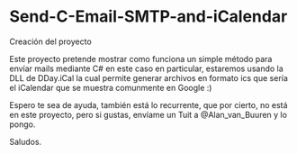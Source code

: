 # Send-C-Email-SMTP-and-iCalendar
Creación del proyecto

Este proyecto pretende mostrar como funciona un simple método para envíar mails mediante C#
en este caso en particular, estaremos usando la DLL de DDay.iCal la cual permite generar 
archivos en formato ics que sería el iCalendar que se muestra comunmente en Google :)

Espero te sea de ayuda, también está lo recurrente, que por cierto, no está en este proyecto, 
pero si gustas, envíame un Tuit a @Alan_van_Buuren y lo pongo.

Saludos.
